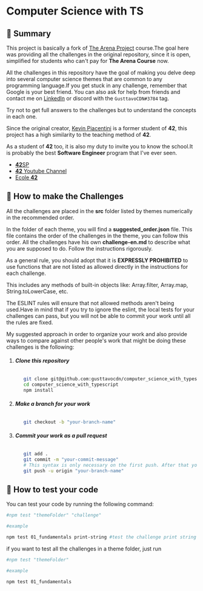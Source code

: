 # Computer Science with TS

## :page_with_curl: Summary

This project is basically a fork of [The Arena Project](https://www.thearenaproject.co/) course.The goal
here was providing all the challenges in the original repository, since it is open, simplified for students who can't
pay for **The Arena Course** now.

All the challenges in this repository have the goal of making you delve deep into several computer science themes that
are common to any programming language.If you get stuck in any challenge, remember that Google is your best friend. You
can also
ask for help from friends and contact me on [LinkedIn](https://www.linkedin.com/in/gustavocdn/) or discord with
the `GusttavoCDN#3784` tag.

Try not to get full answers to the challenges but to understand the concepts in each one.

Since the original creator, [Kevin Piacentini](https://github.com/kevinpiac) is a former student of **42**, this
project has a high similarity to the teaching method of **42**.

As a student of **42** too,
it is also my duty to invite you to know the school.It is probably the best **Software Engineer**
program that I've ever seen.

- [**42**SP](https://www.**42**sp.org.br/)
- [**42** Youtube Channel](https://www.youtube.com/c/ForadaNormaPodcast)
- [Ecole **42**](https://**42**.fr/en/homepage/)

## :rocket: How to make the Challenges

All the challenges are placed in the **src** folder listed by themes numerically in the recommended order.

In the folder of each theme, you will find a **suggested_order.json** file. This file contains the order of the
challenges in the theme, you can follow this order. All the challenges have his own **challenge-en.md** to describe
what you are supposed to do. Follow the instructions rigorously.

As a general rule, you should adopt that it is **EXPRESSLY PROHIBITED** to use functions that are not listed as allowed
directly in the instructions for each challenge.

This includes any methods of built-in objects like: Array.filter, Array.map, String.toLowerCase, etc.

The ESLINT rules will ensure that not allowed methods aren't being used.Have in mind that if you try to ignore the
eslint, the
local tests for your challenges can pass, but you will not be able to commit your work until all the rules are fixed.

My suggested approach in order to organize your work and also provide ways to compare against other people's work that
might be doing these challenges is the following:

1. ###### **_Clone this repository_**
   ```bash
      git clone git@github.com:gusttavocdn/computer_science_with_typescript.git
      cd computer_science_with_typescript
      npm install
   ```

2. ###### **_Make a branch for your work_**

   ```bash
      git checkout -b "your-branch-name"
   ```

3. ###### **_Commit your work as a pull request_**

   ```bash
      git add .
      git commit -m "your-commit-message"
      # This syntax is only necessary on the first push. After that you can use "git push"
      git push -u origin "your-branch-name" 
   ```

## :rocket: How to test your code

You can test your code by running the following command:

```bash
#npm test "themeFolder" "challenge"

#example

npm test 01_fundamentals print-string #test the challenge print string on fundamentals
```

if you want to test all the challenges in a theme folder, just run

```bash
#npm test "themeFolder"

#example

npm test 01_fundamentals
```
